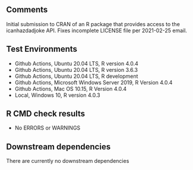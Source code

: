 ## Comments
Initial submission to CRAN of an R package that provides access to the 
icanhazdadjoke API.  Fixes incomplete LICENSE file per 2021-02-25 email.

## Test Environments
- Github Actions, Ubuntu 20.04 LTS, R version 4.0.4
- Github Actions, Ubuntu 20.04 LTS, R version 3.6.3
- Github Actions, Ubuntu 20.04 LTS, R development
- Github Actions, Microsoft Windows Server 2019, R Version 4.0.4
- Github Actions, Mac OS 10.15, R Version 4.0.4
- Local, Windows 10, R version 4.0.3

## R CMD check results
- No ERRORS or WARNINGS

## Downstream dependencies
There are currently no downstream dependencies
